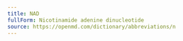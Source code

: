 ```yaml
---
title: NAD
fullForm: Nicotinamide adenine dinucleotide
source: https://openmd.com/dictionary/abbreviations/n
---
```

